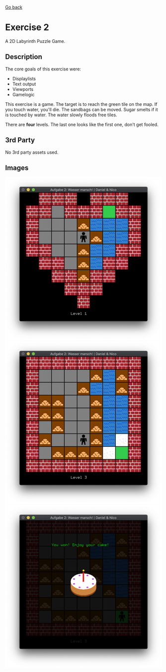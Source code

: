 [Go back](../)

# Exercise 2
A 2D Labyrinth Puzzle Game.

## Description
The core goals of this exercise were:
* Displaylists
* Text output
* Viewports
* Gamelogic

This exercise is a game. The target is to reach the green tile on the map. 
If you touch water, you'll die. The sandbags can be moved. Sugar smelts if it is touched by water.
The water slowly floods free tiles.

There are **four** levels. The last one looks like the first one, don't get fooled.

## 3rd Party
No 3rd party assets used.

## Images
![First Image](img1.png "Normal game scene")
![Second Image](img2.png "Third level")
![Third Image](img3.png "Winning screen")
